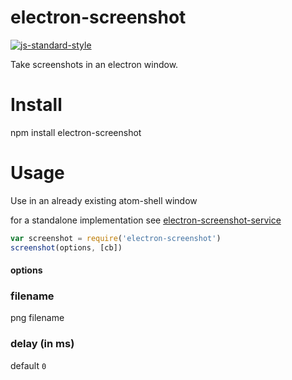 # electron-screenshot

[![js-standard-style](https://img.shields.io/badge/code_style-standard-brightgreen.svg)](https://github.com/feross/standard)

Take screenshots in an electron window.

# Install

npm install electron-screenshot

# Usage

Use in an already existing atom-shell window

for a standalone implementation see [electron-screenshot-service](https://github.com/FWeinb/electron-screenshot-service)

``` js
var screenshot = require('electron-screenshot')
screenshot(options, [cb])
```

#### options

### filename
png filename

### delay (in ms)
default `0`
